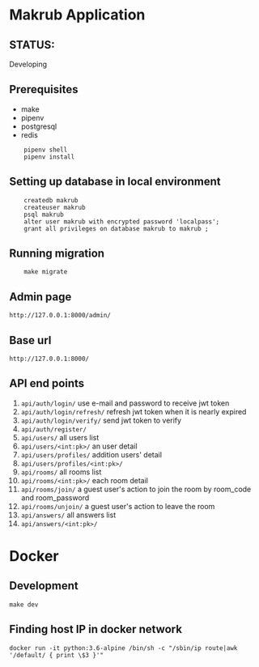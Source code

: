 # Makrub Application

## STATUS:
Developing

## Prerequisites
- make
- pipenv
- postgresql
- redis

```
    pipenv shell
    pipenv install
```

## Setting up database in local environment
```
    createdb makrub
    createuser makrub
    psql makrub
    alter user makrub with encrypted password 'localpass';
    grant all privileges on database makrub to makrub ;
```

## Running migration
```
    make migrate
```

## Admin page
`http://127.0.0.1:8000/admin/`

## Base url
`http://127.0.0.1:8000/`

## API end points
1. `api/auth/login/` use e-mail and password to receive jwt token
2. `api/auth/login/refresh/` refresh jwt token when it is nearly expired
3. `api/auth/login/verify/` send jwt token to verify
4. `api/auth/register/`
5. `api/users/` all users list
6. `api/users/<int:pk>/` an user detail
7. `api/users/profiles/` addition users' detail
8. `api/users/profiles/<int:pk>/`
9. `api/rooms/` all rooms list
10. `api/rooms/<int:pk>/` each room detail
11. `api/rooms/join/` a guest user's action to join the room by room_code and room_password
12. `api/rooms/unjoin/` a guest user's action to leave the room
13. `api/answers/` all answers list
14. `api/answers/<int:pk>/`

# Docker

## Development
```
make dev
```

## Finding host IP in docker network
```
docker run -it python:3.6-alpine /bin/sh -c "/sbin/ip route|awk '/default/ { print \$3 }'"
```

